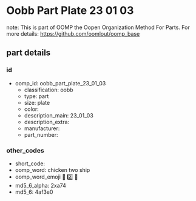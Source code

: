 # Oobb Part Plate 23 01 03  

note: This is part of OOMP the Oopen Organization Method For Parts. For more details: https://github.com/oomlout/oomp_base

##  part details





### id
* oomp_id: oobb_part_plate_23_01_03
  * classification: oobb
  * type: part
  * size: plate
  * color: 
  * description_main: 23_01_03
  * description_extra: 
  * manufacturer: 
  * part_number: 

### other_codes
* short_code: 
* oomp_word: chicken two ship
* oomp_word_emoji :chicken: :two: :ship:
* md5_6_alpha: 2xa74
* md5_6: 4af3e0